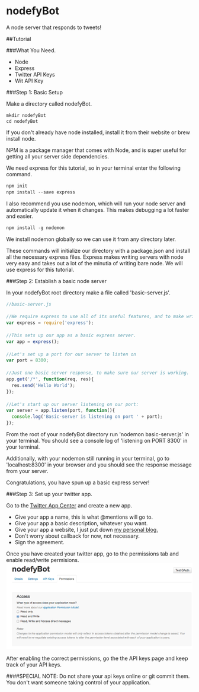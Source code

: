 nodefyBot
=========

A node server that responds to tweets!

##Tutorial

###What You Need.
* Node
* Express
* Twitter API Keys
* Wit API Key

###Step 1: Basic Setup

Make a directory called nodefyBot.

```
mkdir nodefyBot
cd nodefyBot
```

If you don't already have node installed, install it from their website or brew install node.

NPM is a package manager that comes with Node, and is super useful for getting all your server 
side dependencies.

We need express for this tutorial, so in your terminal enter the following command.

```js
npm init
npm install --save express
```

I also recommend you use nodemon, which will run your node server and automatically update it when 
it changes. This makes debugging a lot faster and easier.

```js
npm install -g nodemon
```

We install nodemon globally so we can use it from any directory later.

These commands will initialize our directory with a package.json and install all the necessary 
express files. Express makes writing servers with node very easy and takes out a lot of the minutia 
of writing bare node. We will use express for this tutorial.

###Step 2: Establish a basic node server

In your nodefyBot root directory make a file called 'basic-server.js'.

```js
//basic-server.js

//We require express to use all of its useful features, and to make writing node a lot easier
var express = require('express');

//This sets up our app as a basic express server.
var app = express();

//Let's set up a port for our server to listen on
var port = 8300;

//Just one basic server response, to make sure our server is working.
app.get('/*', function(req, res){
  res.send('Hello World');
});

//Let's start up our server listening on our port:
var server = app.listen(port, function(){
  console.log('Basic-server is listening on port ' + port);
});
```
From the root of your nodefyBot directory run 'nodemon basic-server.js' in your terminal.
You should see a console log of 'listening on PORT 8300' in your terminal.

Additionally, with your nodemon still running in your terminal, go to 'localhost:8300' in your 
browser and you should see the response message from your server.

Congratulations, you have spun up a basic express server!

###Step 3: Set up your twitter app.

Go to the <a href='https://apps.twitter.com/'>Twitter App Center</a> and create a new app.

* Give your app a name, this is what @mentions will go to.
* Give your app a basic description, whatever you want.
* Give your app a website, I just put down <a href='https://kiafathi.azurewebsites.net'>my personal blog.</a>
* Don't worry about callback for now, not necessary.
* Sign the agreement.

Once you have created your twitter app, go to the permissions tab and enable read/write permisions.
<img src='./assets/permissions.png'>

After enabling the correct permissions, go the the API keys page and keep track of your API keys.

####SPECIAL NOTE: Do not share your api keys online or git commit them. You don't want someone taking control of your application.

